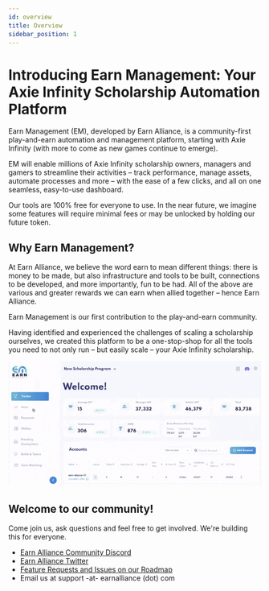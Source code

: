 ```yaml
---
id: overview
title: Overview
sidebar_position: 1
---
```


# Introducing Earn Management: Your Axie Infinity Scholarship Automation Platform

Earn Management (EM), developed by Earn Alliance, is a community-first play-and-earn automation and management platform, starting with Axie Infinity (with more to come as new games continue to emerge).

EM will enable millions of Axie Infinity scholarship owners, managers and gamers to streamline their activities – track performance, manage assets, automate processes and more – with the ease of a few clicks, and all on one seamless, easy-to-use dashboard.

Our tools are 100% free for everyone to use. In the near future, we imagine some features will require minimal fees or may be unlocked by holding our future token.

## Why Earn Management?

At Earn Alliance, we believe the word earn to mean different things: there is money to be made, but also infrastructure and tools to be built, connections to be developed, and more importantly, fun to be had. All of the above are various and greater rewards we can earn when allied together – hence Earn Alliance.

Earn Management is our first contribution to the play-and-earn community.

Having identified and experienced the challenges of scaling a scholarship ourselves, we created this platform to be a one-stop-shop for all the tools you need to not only run – but easily scale – your Axie Infinity scholarship.

![all features](00_All_Features.gif)

## Welcome to our community!

Come join us, ask questions and feel free to get involved. We're building this for everyone.

* [Earn Alliance Community Discord](https://discord.gg/csZZEUUV9s)
* [Earn Alliance Twitter](https://twitter.com/earnalliance)
* [Feature Requests and Issues on our Roadmap](https://roadmap.earnalliance.com)
* Email us at support -at- earnalliance (dot) com
